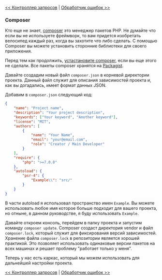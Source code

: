 [<< Контроллер запросов](01-front-controller.md) | [Обработчик ошибок >>](03-error-handler.md)

### Composer

Кто еще не знает, [composer](https://getcomposer.org/) это менеджер пакетов PHP. Не думайте что если вы не используете фреймворк, то вам придется изобретать велосипед каждый раз, когда вы захотите что либо сделать. С помощью Composer вы можете установить сторонние библиотеки для своего приложения.

Перед тем как продолжить, [устастановите composer](https://getcomposer.org/doc/00-intro.md), если вы еще этого не сделали. Все пакеты composer хранятся на [Packagist](https://packagist.org/).

Давайте создадим новый файл `composer.json` в корневой директории проекта. Данный файл служит для описания зависимостей проекта и, как вы догадались, имеет формат данных JSON.

Добавим в `composer.json` следующий код:

```json
{
    "name": "Project name",
    "description": "Your project description",
    "keywords": ["Your keyword", "Another keyword"],
    "license": "MIT",
    "authors": [
        {
            "name": "Your Name",
            "email": "your@email.com",
            "role": "Creator / Main Developer"
        }
    ],
    "require": {
        "php": ">=7.0.0"
    },
    "autoload": {
        "psr-4": {
            "Example\\": "src/"
        }
    }
}
```

В части autoload я использовал пространство имен `Example`. Вы можете использовать любое имя которое больше подходит для вашего проекта, но отныне, в данном руководстве, я буду использовать `Example`.

Давайте откроем консоль, перейдем в папку проекта и запустим команду `composer update`. Composer создаст директория vendor и файл `composer.lock`, который служит для фиксирования версий зависимостей. Хранение файла `composer.lock` в репозитории является хорошей практикой. Это позволяет использовать одинаковые версии пакетов на всех машинах и решает проблему "работает только у меня".

Теперь у нас есть каркас, который мы можем использовать для дальнейшей настройки проекта.

[<< Контроллер запросов](01-front-controller.md) | [Обработчик ошибок >>](03-error-handler.md)
